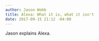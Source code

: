 ```yaml
---
author: Jason Webb
title: Alexa: What it is, what it isn't
date: 2017-09-15 21:12 -04:00
---
```

Jason explains Alexa.